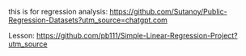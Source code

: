 this is for regression analysis: 
https://github.com/Sutanoy/Public-Regression-Datasets?utm_source=chatgpt.com

Lesson: 
https://github.com/pb111/Simple-Linear-Regression-Project?utm_source

